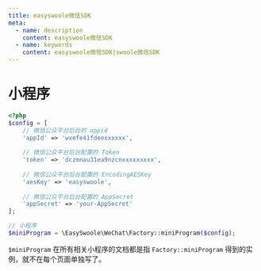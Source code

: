 ```yaml
---
title: easyswoole微信SDK
meta:
  - name: description
    content: easyswoole微信SDK
  - name: keywords
    content: easyswoole微信SDK|swoole微信SDK
---
```


# 小程序

```php
<?php
$config = [
    // 微信公众平台后台的 appid
    'appId' => 'wxefe41fdeexxxxxx', 
    
    // 微信公众平台后台配置的 Token
    'token' => 'dczmnau31ea9nzcnxxxxxxxxx',
    
    // 微信公众平台后台配置的 EncodingAESKey
    'aesKey' => 'easyswoole',
   
    // 微信公众平台后台配置的 AppSecret
    'appSecret' => 'your-AppSecret'
];

// 小程序
$miniProgram = \EasySwoole\WeChat\Factory::miniProgram($config);
```

`$miniProgram` 在所有相关小程序的文档都是指 `Factory::miniProgram` 得到的实例，就不在每个页面单独写了。
